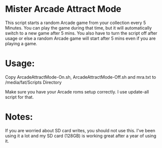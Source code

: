 # Mister Arcade Attract Mode
This script starts a random Arcade game from your collection every 5 Minutes. You can play the game during that time, but it will automatically switch to a new game after 5 mins. You also have to turn the script off after usage or else a random Arcade game will start after 5 mins even if you are playing a game. 

# Usage:

Copy ArcadeAttractMode-On.sh, ArcadeAttractMode-Off.sh and mra.txt to /media/fat/Scripts Directory

Make sure you have your Arcade roms setup correctly. I use update-all script for that.

# Notes:

If you are worried about SD card writes, you should not use this. I've been using it a lot and my SD card (128GB) is working great after a year of using it.
